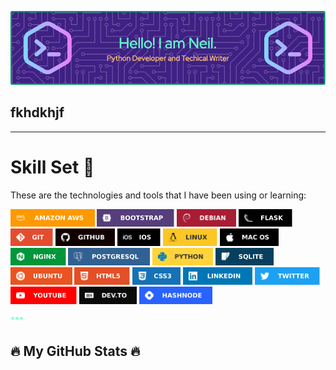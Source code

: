 ![Header](assets/images/header.png)

## fkhdkhjf

---
# Skill Set :muscle:

<p>These are the technologies and tools that I have been using or learning:</p>

<p>
<img src="assets/images/badges/aws.svg"        height="28"  alt="AWS"        title="AWS">
<img src="assets/images/badges/bootstrap.svg"  height="28"  alt="Bootstrap"  title="Bootstrap">
<img src="assets/images/badges/debian.svg"     height="28"  alt="Debian"     title="Debian">
<img src="assets/images/badges/flask.svg"      height="28"  alt="Flask"      title="Flask">
<img src="assets/images/badges/git.svg"        height="28"  alt="Git"        title="Git">
<img src="assets/images/badges/github.svg"     height="28"  alt="GitHub"     title="GitHub">
<img src="assets/images/badges/ios.svg"        height="28"  alt="iOS"        title="iOS">
<img src="assets/images/badges/linux.svg"      height="28"  alt="Linux"      title="Linux">
<img src="assets/images/badges/macos.svg"      height="28"  alt="macOS"      title="macOS">
<img src="assets/images/badges/nginx.svg"      height="28"  alt="nginx"      title="nginx">
<img src="assets/images/badges/postgresql.svg" height="28"  alt="PostgreSQL" title="PostgreSQL">
<img src="assets/images/badges/python.svg"     height="28"  alt="Python 3"   title="Python 3">
<img src="assets/images/badges/sqlite.svg"     height="28"  alt="Python 3"   title="Bootstrap">
<img src="assets/images/badges/ubuntu.svg"     height="28"  alt="Ubuntu"     title="Ubuntu">
<img src="assets/images/badges/html5.svg"      height="28"  alt="HTML 5"     title="HTML 5">
<img src="assets/images/badges/css.svg"        height="28"  alt="CSS 3"      title="CSS 3">

<img src="assets/images/social/linkedin.svg"   height="28"  alt="Linkedin"   title="Linkedin">
<img src="assets/images/social/twitter.svg"    height="28"  alt="Twitter"    title="Twitter">
<img src="assets/images/social/youtube.svg"    height="28"  alt="YouTube"    title="YouTube">

<img src="assets/images/social/devto.svg"      height="28"  alt="Dev.To"     title="Dev.To">
<img src="assets/images/social/hashnode.svg"   height="28"  alt="HashNode"   title="HashNode">

</p>

<span style="color:#61FFCA;"> 
***
</span>

## :fire: My GitHub Stats :fire: 

<p>


</p>